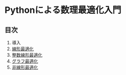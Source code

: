 # Pythonによる数理最適化入門

## 目次

1. 導入
2. [線形最適化](chap2)
3. [整数線形最適化](chap3)
4. [グラフ最適化](chap4)
5. [非線形最適化](chap5)

